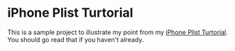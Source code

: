 # iPhone Plist Turtorial

This is a sample project to illustrate my point from my [iPhone Plist Turtorial](http://samsoffes.github.com/iphone-plist). You should go read that if you haven't already.